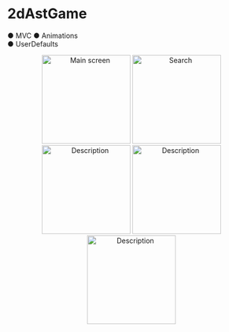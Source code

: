 # 2dAstGame

● MVC 
● Animations  
● UserDefaults  

<p align="center">
  <img src="https://user-images.githubusercontent.com/108129792/279688168-166e4b27-f49e-4223-9e80-91659a8a76d9.png" width="180" title="Main screen">
  <img src="https://user-images.githubusercontent.com/108129792/279688197-3960fa4d-de30-4cf3-ac05-3a418825aee7.png" width="180" title="Search">
  <img src="https://user-images.githubusercontent.com/108129792/279688203-90401bbd-68a7-4df8-bbbb-7ee1dc34b2df.png" width="180" alt="Description">
  <img src="https://user-images.githubusercontent.com/108129792/279688209-4d385854-7776-4a67-a0f2-f5db574ee420.png" width="180" alt="Description">
  <img src="https://user-images.githubusercontent.com/108129792/279688216-2cf5a1d2-6e7d-49f8-ae78-301825b38eba.png" width="180" alt="Description">
</p>

